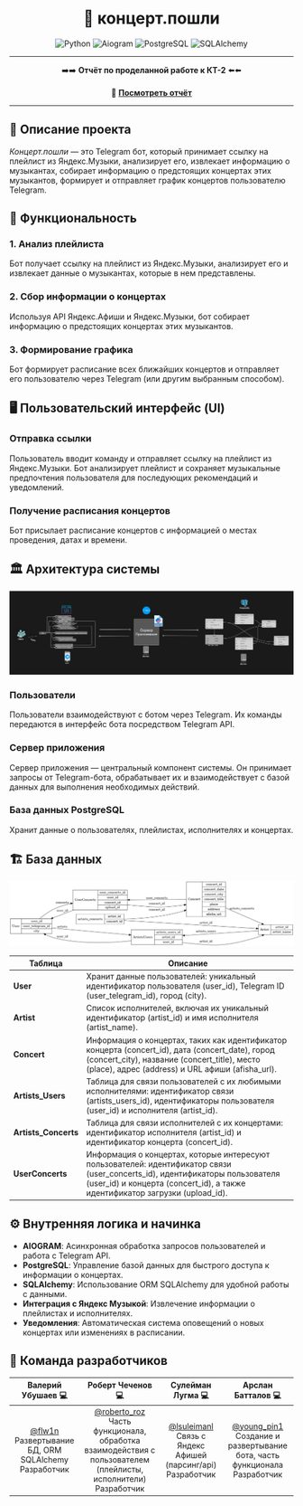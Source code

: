 <h1 align="center">🎵 концерт.пошли</h1>

<div align="center">

![Python](https://img.shields.io/badge/Python-3776AB?style=for-the-badge&logo=python&logoColor=white)
![Aiogram](https://img.shields.io/badge/Aiogram-000000?style=for-the-badge&logo=python&logoColor=white)
![PostgreSQL](https://img.shields.io/badge/PostgreSQL-4169E1?style=for-the-badge&logo=postgresql&logoColor=white)
![SQLAlchemy](https://img.shields.io/badge/SQLAlchemy-000000?style=for-the-badge&logo=sqlalchemy&logoColor=white)

</div>

---

<p align="center">
  ➡️➡️ <strong>Отчёт по проделанной работе к КТ-2</strong> ⬅️⬅️  
  <br><br>
  📄 <a href="./REPORT.md"><strong>Посмотреть отчёт</strong></a>
</p>

---


## 📄 Описание проекта

*Концерт.пошли* — это Telegram бот, который принимает ссылку на плейлист из Яндекс.Музыки, анализирует его, извлекает информацию о музыкантах, собирает информацию о предстоящих концертах этих музыкантов, формирует и отправляет график концертов пользователю Telegram.

## 🎯 Функциональность

### 1. Анализ плейлиста
Бот получает ссылку на плейлист из Яндекс.Музыки, анализирует его и извлекает данные о музыкантах, которые в нем представлены.

### 2. Сбор информации о концертах
Используя API Яндекс.Афиши и Яндекс.Музыки, бот собирает информацию о предстоящих концертах этих музыкантов.

### 3. Формирование графика
Бот формирует расписание всех ближайших концертов и отправляет его пользователю через Telegram (или другим выбранным способом).


## 🖥️ Пользовательский интерфейс (UI)

### Отправка ссылки
Пользователь вводит команду и отправляет ссылку на плейлист из Яндекс.Музыки. Бот анализирует плейлист и сохраняет музыкальные предпочтения пользователя для последующих рекомендаций и уведомлений.

### Получение расписания концертов
Бот присылает расписание концертов с информацией о местах проведения, датах и времени.

## 🏛️ Архитектура системы

![Диаграмма архитектуры](architecture-diagram.jpg)

### Пользователи
Пользователи взаимодействуют с ботом через Telegram. Их команды передаются в интерфейс бота посредством Telegram API.

### Сервер приложения
Сервер приложения — центральный компонент системы. Он принимает запросы от Telegram-бота, обрабатывает их и взаимодействует с базой данных для выполнения необходимых действий.

### База данных PostgreSQL
Хранит данные о пользователях, плейлистах, исполнителях и концертах.


## 🏗️ База данных
![Диаграмма архитектуры](dataBaseFinal.jpg)


| Таблица              | Описание                                                                                                     |
|----------------------|----------------------------------------------------------------------------------------------------------------|
| **User**             | Хранит данные пользователей: уникальный идентификатор пользователя (user_id), Telegram ID (user_telegram_id), город (city). |
| **Artist**           | Список исполнителей, включая их уникальный идентификатор (artist_id) и имя исполнителя (artist_name).          |
| **Concert**          | Информация о концертах, таких как идентификатор концерта (concert_id), дата (concert_date), город (concert_city), название (concert_title), место (place), адрес (address) и URL афиши (afisha_url). |
| **Artists_Users**    | Таблица для связи пользователей с их любимыми исполнителями: идентификатор связи (artists_users_id), идентификаторы пользователя (user_id) и исполнителя (artist_id). |
| **Artists_Concerts** | Таблица для связи исполнителей с их концертами: идентификатор исполнителя (artist_id) и идентификатор концерта (concert_id). |
| **UserConcerts**     | Информация о концертах, которые интересуют пользователей: идентификатор связи (user_concerts_id), идентификаторы пользователя (user_id) и концерта (concert_id), а также идентификатор загрузки (upload_id). |


## ⚙️ Внутренняя логика и начинка

- **AIOGRAM**: Асинхронная обработка запросов пользователей и работа с Telegram API.
- **PostgreSQL**: Управление базой данных для быстрого доступа к информации о концертах.
- **SQLAlchemy**: Использование ORM SQLAlchemy для удобной работы с данными.
- **Интеграция с Яндекс Музыкой**: Извлечение информации о плейлистах и исполнителях.
- **Уведомления**: Автоматическая система оповещений о новых концертах или изменениях в расписании.


## 👥 Команда разработчиков

| Валерий Убушаев 💻 | Роберт Чеченов 💻 | Сулейман Лугма 💻 | Арслан Батталов 💻 |
|:----------------:|:--------------:|:--------------:|:---------------:|
| [@flw1n](https://t.me/flw1n)<br>Развертывание БД, ORM SQLAlchemy<br>Разработчик | [@roberto_roz](https://t.me/roberto_roz)<br>Часть функционала, обработка взаимодействия с пользователем (плейлисты, исполнители)<br>Разработчик | [@lsuleimanl](https://t.me/lsuleimanl)<br>Связь с Яндекс Афишей (парсинг/api)<br>Разработчик | [@young_pin1](https://t.me/young_pin1)<br>Создание и развертывание бота, часть функционала<br>Разработчик |
